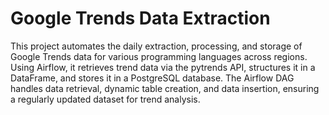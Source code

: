 # **Google Trends Data Extraction**

This project automates the daily extraction, processing, 
and storage of Google Trends data for various programming 
languages across regions. Using Airflow, it retrieves trend data 
via the pytrends API, structures it in a DataFrame,
and stores it in a PostgreSQL database. 
The Airflow DAG handles data retrieval, dynamic table creation, 
and data insertion, ensuring a regularly updated dataset for 
trend analysis.